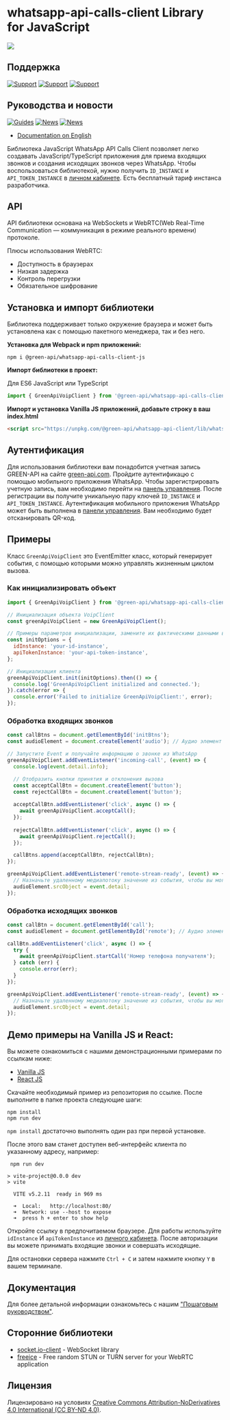 # whatsapp-api-calls-client Library for JavaScript  

![](https://img.shields.io/badge/license-CC%20BY--ND%204.0-green)

## Поддержка  

[![Support](https://img.shields.io/badge/support@green--api.com-D14836?style=for-the-badge&logo=gmail&logoColor=white)](mailto:support@green-api.com)
[![Support](https://img.shields.io/badge/Telegram-2CA5E0?style=for-the-badge&logo=telegram&logoColor=white)](https://t.me/greenapi_support_ru_bot)
[![Support](https://img.shields.io/badge/WhatsApp-25D366?style=for-the-badge&logo=whatsapp&logoColor=white)](https://wa.me/79993331223)

## Руководства и новости  

[![Guides](https://img.shields.io/badge/YouTube-%23FF0000.svg?style=for-the-badge&logo=YouTube&logoColor=white)](https://www.youtube.com/@green-api)
[![News](https://img.shields.io/badge/Telegram-2CA5E0?style=for-the-badge&logo=telegram&logoColor=white)](https://t.me/green_api)
[![News](https://img.shields.io/badge/WhatsApp-25D366?style=for-the-badge&logo=whatsapp&logoColor=white)](https://whatsapp.com/channel/0029VaHUM5TBA1f7cG29nO1C)

- [Documentation on English](../README.md)  

Библиотека JavaScript WhatsАpp API Calls Client позволяет легко создавать JavaScript/TypeScript приложения для приема входящих звонков и создания исходящих звонков через WhatsApp. Чтобы воспользоваться библиотекой, нужно получить `ID_INSTANCE` и `API_TOKEN_INSTANCE` в [личном кабинете](https://console.green-api.com/). Есть бесплатный тариф инстанса разработчика. 


## API

API библиотеки основана на WebSockets и WebRTC(Web Real-Time Communication — коммуникация в режиме реального времени) протоколе.  

Плюсы использования WebRTC:

* Доступность в браузерах
* Низкая задержка
* Контроль перегрузки
* Обязательное шифрование
 
## Установка и импорт библиотеки  

Библиотека поддерживает только окружение браузера и может быть установлена как с помощью пакетного менеджера, так и без него. 

**Установка для Webpack и npm приложений:**

```shell
npm i @green-api/whatsapp-api-calls-client-js
```

**Импорт библиотеки в проект:**

Для ES6 JavaScript или TypeScript
```javascript
import { GreenApiVoipClient } from '@green-api/whatsapp-api-calls-client-js';
```

**Импорт и установка Vanilla JS приложений, добавьте строку в ваш index.html**
```html
<script src="https://unpkg.com/@green-api/whatsapp-api-client/lib/whatsapp-api-client.min.js"></script>
```  

## Аутентификация  

Для использования библиотеки вам понадобится учетная запись GREEN-API на сайте [green-api.com](https://green-api.com/en). Пройдите аутентификацю с помощью мобильного приложения WhatsApp. Чтобы зарегистрировать учетную запись, вам необходимо перейти на [панель управления](https://console.green-api.com/). После регистрации вы получите уникальную пару ключей `ID_INSTANCE` и `API_TOKEN_INSTANCE`. Аутентификация мобильного приложения WhatsApp может быть выполнена в [панели управления](https://console.green-api.com/). Вам необходимо будет отсканировать QR-код.

## Примеры  

Класс `GreenApiVoipClient` это EventEmitter класс, который генерирует события, с помощью которыми можно управлять жизненным циклом вызова.  

### Как инициализировать объект  

```javascript
import { GreenApiVoipClient } from '@green-api/whatsapp-api-calls-client-js';

// Инициализация объекта VoipClient  
const greenApiVoipClient = new GreenApiVoipClient();

// Примеры параметров инициализации, замените их фактическими данными вашего инстанса
const initOptions = {
  idInstance: 'your-id-instance',
  apiTokenInstance: 'your-api-token-instance',
};

// Инициализация клиента  
greenApiVoipClient.init(initOptions).then(() => {
  console.log('GreenApiVoipClient initialized and connected.');
}).catch(error => {
  console.error('Failed to initialize GreenApiVoipClient:', error);
});
```

### Обработка входящих звонков  

```javascript
const callBtns = document.getElementById('initBtns');
const audioElement = document.createElement('audio'); // Аудио элемент для передачи звукового потока

// Запустите Event и получайте информацию о звонке из WhatsApp
greenApiVoipClient.addEventListener('incoming-call', (event) => {
  console.log(event.detail.info);

  // Отобразить кнопки принятия и отклонения вызова
  const acceptCallBtn = document.createElement('button');
  const rejectCallBtn = document.createElement('button');
  
  acceptCallBtn.addEventListener('click', async () => {
    await greenApiVoipClient.acceptCall();
  });
  
  rejectCallBtn.addEventListener('click', async () => {
    await greenApiVoipClient.rejectCall();
  });

  callBtns.append(acceptCallBtn, rejectCallBtn);
});

greenApiVoipClient.addEventListener('remote-stream-ready', (event) => {
  // Назначьте удаленному медиапотоку значение из события, чтобы вы могли слышать голос другого участника вызова
  audioElement.srcObject = event.detail;
});
```  

### Обработка исходящих звонков  

```javascript
const callBtn = document.getElementById('call');
const audioElement = document.getElementById('remote'); // Аудио элемент для передачи звукового потока

callBtn.addEventListener('click', async () => {
  try {
    await greenApiVoipClient.startCall('Номер телефона получателя');
  } catch (err) {
    console.error(err);
  }
});

greenApiVoipClient.addEventListener('remote-stream-ready', (event) => {
  // Назначьте удаленному медиапотоку значение из события, чтобы вы могли слышать голос другого участника вызова
  audioElement.srcObject = event.detail;
});
```  

## Демо примеры на Vanilla JS и React:  

Вы можете ознакомиться с нашими демонстрационными примерами по ссылкам ниже:

   * [Vanilla JS](./examples/basic-usage-vanilla-js/)  
   * [React JS](./examples/react/)  

Скачайте необходимый пример из репозитория по ссылке. После выполните в папке проекта следующие шаги:

```shell
npm install  
npm run dev  
```
`npm install` достаточно выполнять один раз при первой установке.  

После этого вам станет доступен веб-интерфейс клиента по указанному адресу, например:  

```
 npm run dev

> vite-project@0.0.0 dev
> vite

  VITE v5.2.11  ready in 969 ms

  ➜  Local:   http://localhost:80/
  ➜  Network: use --host to expose
  ➜  press h + enter to show help
```

Откройте ссылку в предпочитаемом браузере. Для работы используйте `idInstance` И `apiTokenInstance` из [личного кабинета](https://console.green-api.com/). После авторизации вы можете принимать входящие звонки и совершать исходящие.

Для остановки сервера нажмите `Ctrl + C` и затем нажмите кнопку `Y` в вашем терминале.

## Документация  

Для более детальной информации ознакомьтесь с нашим ["Пошаговым руководством"](./step-by-step_ru.md).

## Сторонние библиотеки  

- [socket.io-client](https://www.npmjs.com/package/socket.io-client) - WebSocket library
- [freeice](https://www.npmjs.com/package/freeice) - Free random STUN or TURN server for your WebRTC application


## Лицензия  

Лицензировано на условиях [Creative Commons Attribution-NoDerivatives 4.0 International (CC BY-ND 4.0)](https://creativecommons.org/licenses/by-nd/4.0/).
